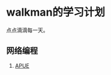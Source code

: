 # walkman的学习计划
  点点滴滴每一天。

## 网络编程
  1. [APUE](https://github.com/walkerqiao/walkman/blob/master/docs/APUE/readme.md)
